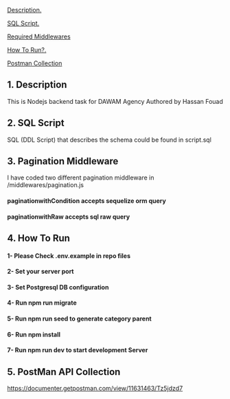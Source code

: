 [ Description. ](#desc)

[ SQL Script. ](#sql)

[ Required Middlewares](#pag)

[ How To Run?. ](#run)

[ Postman Collection ](#postman)



<a name="desc"></a>
## 1. Description
This is Nodejs backend task for DAWAM Agency
Authored by Hassan Fouad


<a name="sql"></a>
## 2. SQL Script
SQL (DDL Script) that describes the schema could be found in script.sql


<a name="pag"></a>
## 3. Pagination Middleware
I have coded two different pagination middleware
in /middlewares/pagination.js

#### paginationwithCondition accepts sequelize orm query 
#### paginationwithRaw accepts  sql raw query 


<a name="run"></a>
## 4. How To Run
#### 1- Please Check .env.example in repo files
#### 2- Set your server port
#### 3- Set Postgresql DB configuration
#### 4- Run npm run migrate
#### 5- Run npm run seed to generate category parent
#### 6- Run npm install
#### 7- Run npm run dev to start development Server

<a name="postman"></a>
## 5. PostMan API Collection
https://documenter.getpostman.com/view/11631463/Tz5jdzd7